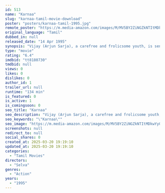 ```yaml
---
id: 513
name: "Karnaa"
slug: "karnaa-tamil-movie-download"
poster: "posters/karnaa-tamil-1995.jpg"
remote_poster: "https://m.media-amazon.com/images/M/MV5BY2ZiNGZkNTItMDkwYy00OTEwLWEzOGUtNDUxMGNiYzhmN2Y5XkEyXkFqcGdeQXVyMTEzNzg0Mjkx._V1_SX300.jpg"
original_language: "Tamil"
dubbed_in: null
released_date: "14 Apr 1995"
synopsis: "Vijay (Arjun Sarja), a carefree and frolicsome youth, is sent by his father Deenadayalan (Ravichandran) in Ooty to work and becoming a responsible businessman. There, he falls in love with the college student Anjali (Vineetha). He..."
type: "movie"
rating: "6.4"
imdbid: "tt8180730"
tmdbid: null
views: 0
likes: 0
dislikes: 0
author_id: 1
trailer_url: null
runtime: "134 min"
is_featured: 0
is_active: 1
is_comingsoon: 0
seo_title: "Karnaa"
seo_description: "Vijay (Arjun Sarja), a carefree and frolicsome youth, is sent by his father Deenadayalan (Ravichandran) in Ooty to work and becoming a responsible businessman. There, he falls in love with the college student Anjali (Vineetha). He..."
seo_keywords: "\"Karnaa\""
seo_image: "https://m.media-amazon.com/images/M/MV5BY2ZiNGZkNTItMDkwYy00OTEwLWEzOGUtNDUxMGNiYzhmN2Y5XkEyXkFqcGdeQXVyMTEzNzg0Mjkx._V1_SX300.jpg"
screenshots: null
redirect_to: null
social_shares: 0
created_at: 2025-03-20 19:19:10
updated_at: 2025-03-20 19:19:10
categories:
  - "Tamil Movies"
directors:
  - "Selva"
genres:
  - "Action"
years:
  - "1995"
---
```

